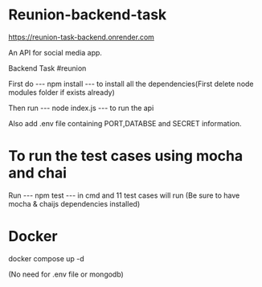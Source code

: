 # Reunion-backend-task

https://reunion-task-backend.onrender.com

An API for social media app.

Backend Task #reunion

First do --- npm install --- to install all the dependencies(First delete node modules folder if exists already)

Then run --- node index.js --- to run the api

Also add .env file containing PORT,DATABSE and SECRET information.

# To run the test cases using mocha and chai

Run --- npm test --- in cmd and 11 test cases will run (Be sure to have mocha & chaijs dependencies installed)

# Docker 

docker compose up -d  

(No need for .env file or mongodb)
